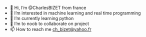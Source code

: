 - 👋 Hi, I’m @CharlesBIZET from france
- 👀 I’m interested in machine learning and real time programming
- 🌱 I’m currently learning python
- 💞️ I’m  to noob to collaborate on project
- 📫 How to reach me ch_bizet@yahoo.fr

<!---
CharlesBIZET/CharlesBIZET is a ✨ special ✨ repository because its `README.md` (this file) appears on your GitHub profile.
You can click the Preview link to take a look at your changes.
--->
